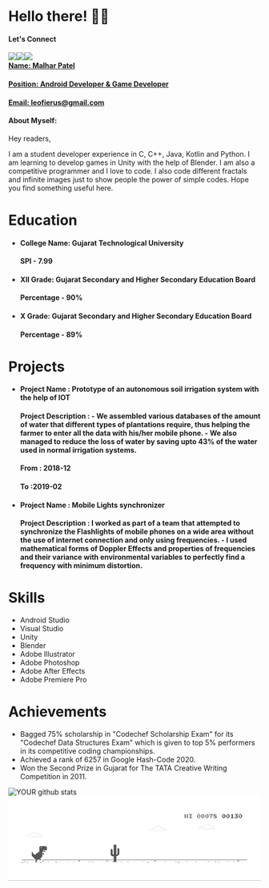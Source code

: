 # Hello there! 👋🏻

#### Let's Connect<br>

<a href=https://www.linkedin.com/in/malhar-patel-199431105/ > <img align="left" src="https://img.icons8.com/color/48/000000/linkedin.png"></img></a>


<a href=https://twitter.com/leofierus > <img align="left" src="https://img.icons8.com/color/48/000000/twitter.png"></img></a>


<a href=https://www.instagram.com/leofierus/ > <img align="left" src="https://img.icons8.com/color/48/000000/instagram-new.png"></img>



#### <br>Name: Malhar Patel

#### Position: Android Developer & Game Developer

#### Email: leofierus@gmail.com

#### <h4>About Myself: 
Hey readers,

I am a student developer experience in C, C++, Java, Kotlin and Python. I am learning to develop games in Unity with the help of Blender. I am also a competitive programmer and I love to code. I also code different fractals and infinite images just to show people the power of simple codes. Hope you find something useful here.</h4>

# Education

 <ul>
 <li> <h4>College Name: Gujarat Technological University</h4>
 <h4> SPI - 7.99 </h4>
 </li>
 <li> <h4>XII Grade: Gujarat Secondary and Higher Secondary Education Board</h4>
 <h4> Percentage - 90% </h4>
 </li>
 <li> <h4>X Grade: Gujarat Secondary and Higher Secondary Education Board</h4>
 <h4> Percentage - 89% </h4>
 </li></ul>

# Projects

<ul>
<li> <h4>Project Name : Prototype of an autonomous soil irrigation system with the help of IOT</h4> 
<h4> Project Description : - We assembled various databases of the amount of water that different types of plantations require, thus helping the farmer to enter all the data with his/her mobile phone.
- We also managed to reduce the loss of water by saving upto 43% of the water used in normal irrigation systems.</h4> 
<h4>  From : 2018-12</h4> 
 <h4>  To :2019-02</h4> 
 </li> 
<li> <h4>Project Name : Mobile Lights synchronizer</h4> 
<h4> Project Description : I worked as part of a team that attempted to synchronize the Flashlights of mobile phones on a wide area without the use of internet connection and only using frequencies.
- I used mathematical forms of Doppler Effects and properties of frequencies and their variance with environmental variables to perfectly find a frequency with minimum distortion.</h4> 
 </li></ul>

# Skills
- Android Studio
- Visual Studio
- Unity
- Blender
- Adobe Illustrator
- Adobe Photoshop
- Adobe After Effects
- Adobe Premiere Pro

# Achievements

<ul><li>Bagged 75% scholarship in "Codechef Scholarship Exam" for its "Codechef Data Structures Exam" which is given to top 5% performers in its competitive coding championships.</li> <li>Achieved a rank of 6257 in Google Hash-Code 2020.</li> <li>Won the Second Prize in Gujarat for The TATA Creative Writing Competition in 2011.</li></ul>


![YOUR github stats](https://github-readme-stats.vercel.app/api?username=Leofierus)
![Dino](https://raw.githubusercontent.com/praveenscience/praveenscience/master/dino.gif)
